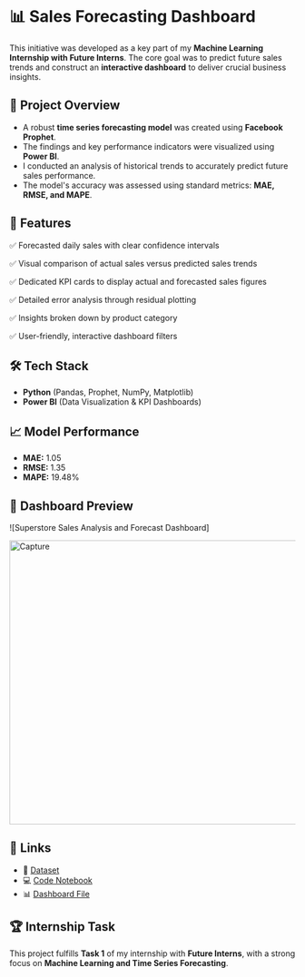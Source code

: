# 📊 Sales Forecasting Dashboard  

This initiative was developed as a key part of my **Machine Learning Internship with Future Interns**. The core goal was to predict future sales trends and construct an **interactive dashboard** to deliver crucial business insights.  

## 🚀 Project Overview  
- A robust **time series forecasting model** was created using **Facebook Prophet**.  
- The findings and key performance indicators were visualized using **Power BI**.  
- I conducted an analysis of historical trends to accurately predict future sales performance.  
- The model's accuracy was assessed using standard metrics: **MAE, RMSE, and MAPE**.  

## 📂 Features  
✅ Forecasted daily sales with clear confidence intervals  

✅ Visual comparison of actual sales versus predicted sales trends

✅ Dedicated KPI cards to display actual and forecasted sales figures  

✅ Detailed error analysis through residual plotting  

✅ Insights broken down by product category  

✅ User-friendly, interactive dashboard filters 


## 🛠️ Tech Stack  
- **Python** (Pandas, Prophet, NumPy, Matplotlib)  
- **Power BI** (Data Visualization & KPI Dashboards)  

## 📈 Model Performance  
- **MAE:** 1.05  
- **RMSE:** 1.35  
- **MAPE:** 19.48%  

## 📸 Dashboard Preview  
 
![Superstore Sales Analysis and Forecast Dashboard]

<img width="907" height="501" alt="Capture" src="https://github.com/user-attachments/assets/d20e9cd3-1448-417b-b22d-d851192e5465" />

## 🔗 Links  
- 📂 [Dataset](https://www.kaggle.com/datasets/vivek468/superstore-dataset-final)  
- 💻 [Code Notebook](https://colab.research.google.com/drive/1XsKDa14RoKv-ZTvR_X-ID2v-hptn_KhZ) 
- 📊 [Dashboard File](https://github.com/DabbetaThirupathi/FUTURE_ML_01/blob/main/ML_Task_1_MyVersion.pbix)  

## 🏆 Internship Task  
This project fulfills **Task 1** of my internship with **Future Interns**, with a strong focus on **Machine Learning and Time Series Forecasting**.

